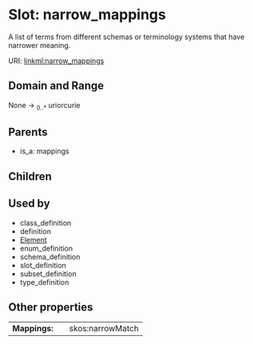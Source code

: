 
# Slot: narrow_mappings


A list of terms from different schemas or terminology systems that have narrower meaning.

URI: [linkml:narrow_mappings](https://w3id.org/linkml/narrow_mappings)


## Domain and Range

None ->  <sub>0..*</sub>
 uriorcurie

## Parents

 *  is_a: mappings

## Children


## Used by

 * class_definition
 * definition
 * [Element](Element.md)
 * enum_definition
 * schema_definition
 * slot_definition
 * subset_definition
 * type_definition

## Other properties

|  |  |  |
| --- | --- | --- |
| **Mappings:** | | skos:narrowMatch |

